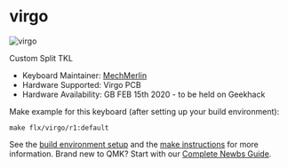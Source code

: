 # virgo

![virgo](https://i.imgur.com/WlWwDLC.jpg)  

Custom Split TKL

* Keyboard Maintainer: [MechMerlin](https://github.com/mechmerlin)
* Hardware Supported: Virgo PCB
* Hardware Availability: GB FEB 15th 2020 - to be held on Geekhack

Make example for this keyboard (after setting up your build environment):

    make flx/virgo/r1:default

See the [build environment setup](https://docs.qmk.fm/#/getting_started_build_tools) and the [make instructions](https://docs.qmk.fm/#/getting_started_make_guide) for more information. Brand new to QMK? Start with our [Complete Newbs Guide](https://docs.qmk.fm/#/newbs).
